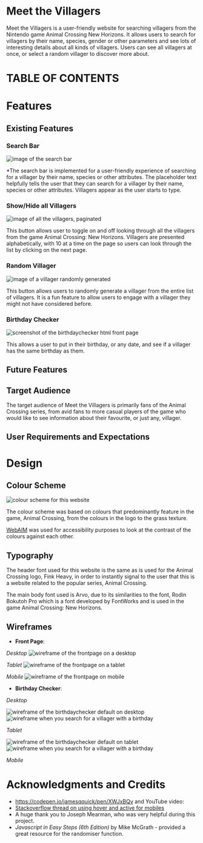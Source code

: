 # Meet the Villagers

Meet the Villagers is a user-friendly website for searching villagers from the Nintendo game Animal Crossing New Horizons. It allows users to search for villagers by their name, species, gender or other parameters and see lots of interesting details about all kinds of villagers. Users can see all villagers at once, or select a random villager to discover more about. 
# TABLE OF CONTENTS 

 
# Features 

## Existing Features 

### Search Bar 

![image of the search bar]()

*The search bar is implemented for a user-friendly experience of searching for a villager by their name, species or other attributes. The placeholder text helpfully tells the user that they can search for a villager by their name, species or other attributes. Villagers appear as the user starts to type. 

### Show/Hide all Villagers 

![image of all the villagers, paginated]()

This button allows user to toggle on and off looking through all the villagers from the game Animal Crossing: New Horizons. Villagers are presented alphabetically, with 10 at a time on the page so users can look through the list by clicking on the next page. 

### Random Villager 

![image of a villager randomly generated]()

This button allows users to randomly generate a villager from the entire list of villagers. It is a fun feature to allow users to engage with a villager they might not have considered before. 

### Birthday Checker 

![screenshot of the birthdaychecker html front page]()

This allows a user to put in their birthday, or any date, and see if a villager has the same birthday as them. 

## Future Features 



## Target Audience 
The target audience of Meet the Villagers is primarily fans of the Animal Crossing series, from avid fans to more casual players of the game who would like to see information about their favourite, or just any, villager. 

## User Requirements and Expectations

# Design 

## Colour Scheme 
![colour scheme for this website](images/Meet%20the%20Villagers.png)

The colour scheme was based on colours that predominantly feature in the game, Animal Crossing, from the colours in the logo to the grass texture. 

[WebAIM](https://webaim.org/resources/contrastchecker/) was used for accessibility purposes to look at the contrast of the colours against each other.

## Typography 

The header font used for this website is the same as is used for the Animal Crossing logo, Fink Heavy, in order to instantly signal to the user that this is a website related to the popular series, Animal Crossing. 

The main body font used is Arvo, due to its similarities to the font, Rodin Bokutoh Pro which is a font developed by FontWorks and is used in the game Animal Crossing: New Horizons. 



## Wireframes 

* **Front Page**:

_Desktop_
![wireframe of the frontpage on a desktop](images/frontpagedesktop.png)

_Tablet_
![wireframe of the frontpage on a tablet](images/frontpagetablet.png)

_Mobile_
![wireframe of the frontpage on mobile](images/frontpagemobile.png)


* **Birthday Checker**: 

_Desktop_

![wireframe of the birthdaychecker default on desktop](images/birthdaycheckerdesktop.png)
![wireframe when you search for a villager with a birthday](images/birthdaycheckerbdaydesktop.png)

_Tablet_

![wireframe of the birthdaychecker default on tablet](images/birthdaycheckertablet.png)
![wireframe when you search for a villager with a birthday](images/birthdaycheckersuccess.png)

_Mobile_ 




# Acknowledgments and Credits

* https://codepen.io/jamesqquick/pen/XWJxBQv and YouTube video: 
* [Stackoverflow thread on using hover and active for mobiles](https://stackoverflow.com/questions/22559756/changing-hover-to-touch-click-for-mobile-devices) 
* A huge thank you to Joseph Mearman, who was very helpful during this project. 
* _Javascript in Easy Steps (6th Edition)_ by Mike McGrath - provided a great resource for the randomiser function. 

